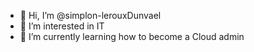 - 👋 Hi, I’m @simplon-lerouxDunvael
- 👀 I’m interested in IT
- 🌱 I’m currently learning how to become a Cloud admin
<!---
simplon-lerouxDunvael/simplon-lerouxDunvael is a ✨ special ✨ repository because its `README.md` (this file) appears on your GitHub profile.
You can click the Preview link to take a look at your changes.
--->
